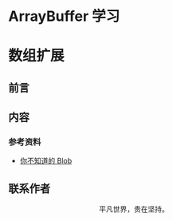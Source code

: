 # ArrayBuffer 学习

# 数组扩展

## 前言

## 内容

### 参考资料

- [你不知道的 Blob](https://juejin.im/post/5ed604aaf265da770e1bcc18)

## 联系作者

<div align="center">
    <p>
        平凡世界，贵在坚持。
    </p>
    <img :src="$withBase('/about/contact.png')" />
</div>
